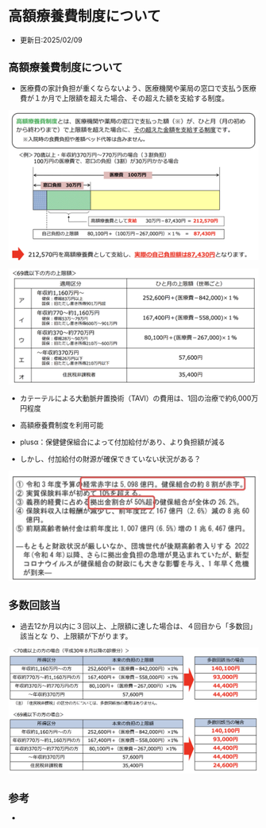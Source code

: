 # 高額療養費制度について

- 更新日:2025/02/09

## 高額療養費制度について
- 医療費の家計負担が重くならないよう、医療機関や薬局の窓口で支払う医療費が１か月で上限額を超えた場合、その超えた額を支給する制度。

![高額療養費制度](../img/img02.png)

![上限額](../img/img04.png)

- カテーテルによる大動脈弁置換術（TAVI）の費用は、1回の治療で約6,000万円程度
- 高額療養費制度を利用可能

- plusα：保健健保組合によって付加給付があり、より負担額が減る
- しかし、付加給付の財源が確保できていない状況がある？

![付加給付の財源](../img/img05.png)

## 多数回該当
- 過去12か月以内に３回以上、上限額に達した場合は、４回目から「多数回」該当とな
り、上限額が下がります。

![多数回該当](../img/img03.png)

## 参考
- 